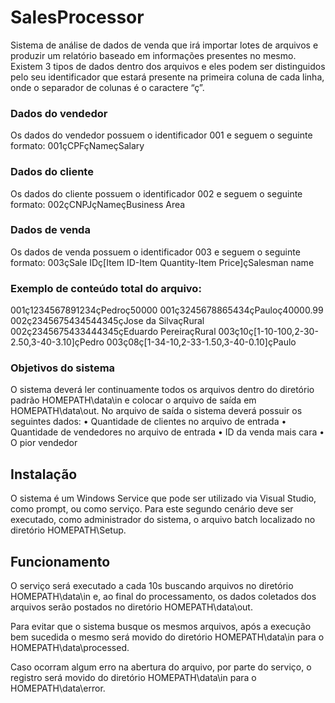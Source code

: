 # SalesProcessor

Sistema de análise de dados de venda que irá importar lotes de arquivos e produzir
um relatório baseado em informações presentes no mesmo.
Existem 3 tipos de dados dentro dos arquivos e eles podem ser distinguidos pelo seu
identificador que estará presente na primeira coluna de cada linha, onde o separador de
colunas é o caractere “ç”.

### Dados do vendedor
Os dados do vendedor possuem o identificador 001 e seguem o seguinte formato:
001çCPFçNameçSalary

### Dados do cliente
Os dados do cliente possuem o identificador 002 e seguem o seguinte formato:
002çCNPJçNameçBusiness Area

### Dados de venda
Os dados de venda possuem o identificador 003 e seguem o seguinte formato:
003çSale IDç[Item ID-Item Quantity-Item Price]çSalesman name

### Exemplo de conteúdo total do arquivo:
001ç1234567891234çPedroç50000
001ç3245678865434çPauloç40000.99
002ç2345675434544345çJose da SilvaçRural
002ç2345675433444345çEduardo PereiraçRural
003ç10ç[1-10-100,2-30-2.50,3-40-3.10]çPedro
003ç08ç[1-34-10,2-33-1.50,3-40-0.10]çPaulo

### Objetivos do sistema
O sistema deverá ler continuamente todos os arquivos dentro do diretório padrão
HOMEPATH\data\in e colocar o arquivo de saída em HOMEPATH\data\out.
No arquivo de saída o sistema deverá possuir os seguintes dados:
• Quantidade de clientes no arquivo de entrada
• Quantidade de vendedores no arquivo de entrada
• ID da venda mais cara
• O pior vendedor

## Instalação
O sistema é um Windows Service que pode ser utilizado via Visual Studio, como prompt, ou como serviço. Para este segundo cenário deve ser executado, como administrador do sistema, o arquivo batch localizado no diretório HOMEPATH\Setup.

## Funcionamento
O serviço será executado a cada 10s buscando arquivos no diretório HOMEPATH\data\in e, ao final do processamento, os dados coletados dos arquivos serão postados no diretório HOMEPATH\data\out.

Para evitar que o sistema busque os mesmos arquivos, após a execução bem sucedida o mesmo será movido do diretório HOMEPATH\data\in para o HOMEPATH\data\processed.

Caso ocorram algum erro na abertura do arquivo, por parte do serviço, o registro será movido do diretório HOMEPATH\data\in para o HOMEPATH\data\error.
